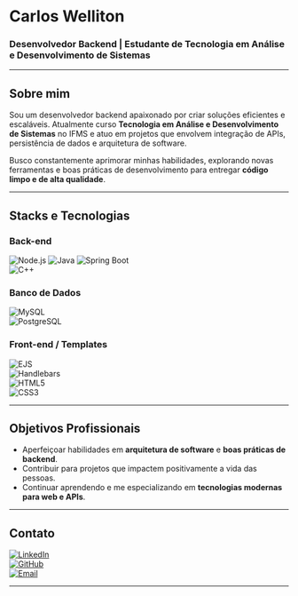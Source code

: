 # **Carlos Welliton**

### Desenvolvedor Backend | Estudante de Tecnologia em Análise e Desenvolvimento de Sistemas

---

## **Sobre mim**  
Sou um desenvolvedor backend apaixonado por criar soluções eficientes e escaláveis. Atualmente curso **Tecnologia em Análise e Desenvolvimento de Sistemas** no IFMS e atuo em projetos que envolvem integração de APIs, persistência de dados e arquitetura de software.  

Busco constantemente aprimorar minhas habilidades, explorando novas ferramentas e boas práticas de desenvolvimento para entregar **código limpo e de alta qualidade**.  

---

## **Stacks e Tecnologias**

### **Back-end**  
![Node.js](https://img.shields.io/badge/Node.js-339933?style=for-the-badge&logo=node.js&logoColor=white)  ![Java](https://img.shields.io/badge/Java-007396?style=for-the-badge&logo=java&logoColor=white)  ![Spring Boot](https://img.shields.io/badge/Spring%20Boot-6DB33F?style=for-the-badge&logo=springboot&logoColor=white)  
![C++](https://img.shields.io/badge/C++-00599C?style=for-the-badge&logo=cplusplus&logoColor=white)  

### **Banco de Dados**  
![MySQL](https://img.shields.io/badge/MySQL-4479A1?style=for-the-badge&logo=mysql&logoColor=white)  
![PostgreSQL](https://img.shields.io/badge/PostgreSQL-336791?style=for-the-badge&logo=postgresql&logoColor=white)  

### **Front-end / Templates**  
![EJS](https://img.shields.io/badge/EJS-8BC34A?style=for-the-badge&logo=ejs&logoColor=white)  
![Handlebars](https://img.shields.io/badge/Handlebars.js-f0772b?style=for-the-badge&logo=handlebars.js&logoColor=white)  
![HTML5](https://img.shields.io/badge/HTML5-E34F26?style=for-the-badge&logo=html5&logoColor=white)  
![CSS3](https://img.shields.io/badge/CSS3-1572B6?style=for-the-badge&logo=css3&logoColor=white)  

---

## **Objetivos Profissionais**  
- Aperfeiçoar habilidades em **arquitetura de software** e **boas práticas de backend**.  
- Contribuir para projetos que impactem positivamente a vida das pessoas.  
- Continuar aprendendo e me especializando em **tecnologias modernas para web e APIs**.  

---

## **Contato**  

[![LinkedIn](https://img.shields.io/badge/LinkedIn-0077B5?style=for-the-badge&logo=linkedin&logoColor=white)](https://www.linkedin.com/in/carlos-welliton-dev/)  
[![GitHub](https://img.shields.io/badge/GitHub-181717?style=for-the-badge&logo=github&logoColor=white)](https://github.com/Carloswelliton)  
[![Email](https://img.shields.io/badge/Email-D14836?style=for-the-badge&logo=gmail&logoColor=white)](mailto:carloswelliton7@gmail.com)  

---
